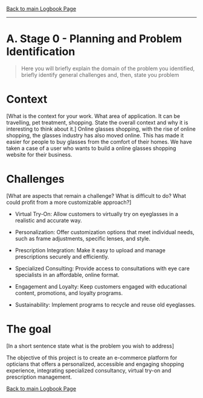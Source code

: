 [Back to main Logbook Page](../hci_logbook.md)

---


# A. Stage 0 - Planning and Problem Identification
>	Here you will briefly explain the domain of the problem you identified, briefly identify general challenges and, then, state you problem

# Context
[What is the context for your work. What area of application. It can be travelling, pet treatment, shopping. State the overall context and why it is interesting to think about it.]
Online glasses shopping, with the rise of online shopping, the glasses industry has also moved online. This has made it easier for people to buy glasses from the comfort of their homes. We have taken a case of a user who wants to build a online glasses shopping website for their business.


# Challenges
[What are aspects that remain a challenge? What is difficult to do? What could profit from a more customizable approach?]

- Virtual Try-On: Allow customers to virtually try on eyeglasses in a realistic and accurate way.

- Personalization: Offer customization options that meet individual needs, such as frame adjustments, specific lenses, and style.

- Prescription Integration: Make it easy to upload and manage prescriptions securely and efficiently.

- Specialized Consulting: Provide access to consultations with eye care specialists in an affordable, online format.

- Engagement and Loyalty: Keep customers engaged with educational content, promotions, and loyalty programs.

- Sustainability: Implement programs to recycle and reuse old eyeglasses.

# The goal
[In a short sentence state what is the problem you wish to address]

The objective of this project is to create an e-commerce platform for opticians that offers a personalized, accessible and engaging shopping experience, integrating specialized consultancy, virtual try-on and prescription management.

[Back to main Logbook Page](hci_logbook.md)